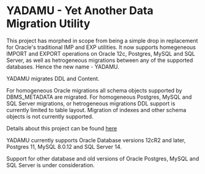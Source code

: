 # YADAMU - Yet Another Data Migration Utility

This project has morphed in scope from being a simple drop in replacement for Oracle's traditional IMP and EXP utilities.
It now supports homegeneous IMPORT and EXPORT operations on Oracle 12c, Postgres, MySQL and SQL Server, as well as hetrogeneous migrations between any of the supported databases. Hence the new name - YADAMU. 

YADAMU migrates DDL and Content.

For homogeneous Oracle migrations all schema objects supported by DBMS_METADATA are migrated.
For homogeneous Postgres, MySQL and SQL Server migrations, or hetrogeneous migrations DDL support is currently limited to table layout. Migration of indexes and other schema objects is not currently supported.

Details about this project can be found [here](http://markddrake.github.io/YADAMU---Yet-Another-DAta-Migration-Utility/docs)

YADAMU currently supports Oracle Database versions 12cR2 and later, Postgres 11,  MySQL 8.0.12 and SQL Server 14.

Support for other database and old versions of Oracle Postgres, MySQL and SQL Server is under consideration.
